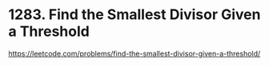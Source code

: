 # 1283. Find the Smallest Divisor Given a Threshold

https://leetcode.com/problems/find-the-smallest-divisor-given-a-threshold/